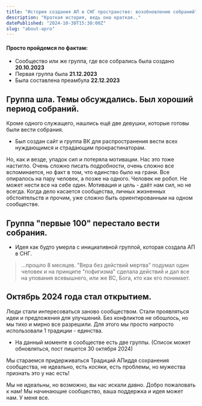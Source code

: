 ```yaml
---
title: "История создания АП в СНГ пространстве: возобновление собраний"
description: "Краткая история, ведь она краткая.."
datePublished: "2024-10-30T15:30:00Z"
slug: "about-apro"
---
```


#### Просто пройдемся по фактам:
 - Сообщеcтво или же группа, где все собрались была создано **20.10.2023**
 - Первая группа была **21.12.2023**
 - Была составлена преамбула **22.12.2023**

## Группа шла. Темы обсуждались. Был хороший период собраний. 

Кроме одного служащего, нашлись ещё две девушки, которые готовы были вести собрания. 

- Был создан сайт и группа ВК для распространения вести всех нуждающимся и страдающим прокрастинаторам. 

Но, как и везде, упадок сил и потеряла мотивации. Нас это тоже настигло. Очень сложно писать подробности, очень сложно все вспоминается, но факт в том, что единство было на грани. Все опиралось на пару человек, а позже на одного. Человек не робот. Не может нести все на себе один. Мотивация и цель - даёт нам сил, но не всегда. Когда дело касается сообщества, личных жизненных обстоятельств и прочим, уже сложно быть ориентированным на одном сообществе. 

## Группа "первые 100" перестало вести собрания. 

- Идея как будто умерла с инициативной группой, которая создала АП в СНГ.

> ...прошло 8 месяцев. "Вера без действий мертва" подумал один человек и на принципе "пофигизма" сделала действий и дал все на упования всевышнего, или же ВС, Бога, кто как его понимает.

## Октябрь 2024 года стал открытием. 
Люди стали интересоваться заново сообществом. Стали проявляться идеи и предложения для улучшений. Без конфликтов не обошлось, но мы тихо и мирно все разрешили. Для этого мы просто напросто использовали 1 традиции - единства.

- На данный моменте в сообществе есть две группы. (Список может обновляться, пост пишется 30 октября 2024) 

Мы стараемся придерживаться Традиций АПиддя сохранения сообщества, не идеально, есть косяки, есть проблемы, но мужества признать это у нас есть! 

Мы не идеальны, но возможно, вы нас искали давно. Добро пожаловать к нам! Мы начинающие сообщество, ваша поддержка и идея может нам. У меня все.